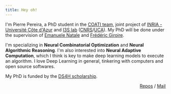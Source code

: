 ```yaml
---
title: Hey oh!
---
```


I'm Pierre Pereira, a PhD student in the [COATI team][coati], joint project of [INRIA - Université
Côte d'Azur][inria] and [I3S lab][i3s] ([CNRS][cnrs]/[UCA][uca]). My PhD will be done under the
supervision of [Emanuele Natale][ema-natale] and [Frédéric Giroire][fred-giroire].

I'm specializing in **Neural Combinatorial Optimization** and **Neural Algorithmic Reasoning**. I'm
also interested into **Neural Adaptive Computation**, which I think is key to make deep learning
models to execute an algorithm. I love Deep Learning in general, tinkering with computers and open
source softwares.

My PhD is funded by the [DS4H scholarship][ds4h].

<p class="socials"><a href="https://github.com/pierrot-lc/">Repos</a> / <a href="mailto:pierrot-lc.website@proton.me">Mail</a></p>
<style>
  .socials {
    text-align: right;
  }
</style>

[cnrs]:         http://www.cnrs.fr/
[coati]:        https://team.inria.fr/coati/team-members/
[ds4h]:         https://ds4h.univ-cotedazur.fr/
[ema-natale]:   https://natema.github.io/ema-webpage/
[fred-giroire]: https://www-sop.inria.fr/members/Frederic.Giroire/
[i3s]:          http://www.i3s.unice.fr/
[inria]:        https://www.inria.fr/en/inria-centre-universite-cote-azur
[uca]:          https://univ-cotedazur.fr/
[unice]:        http://www.unice.fr/
